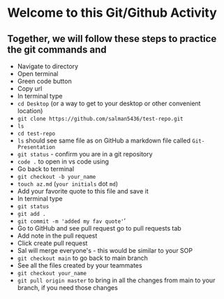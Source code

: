 # Welcome to this Git/Github Activity

## Together, we will follow these steps to practice the git commands and 

- Navigate to directory
- Open terminal
- Green code button
- Copy url
- In terminal type 
- `cd Desktop` (or a way to get to your desktop or other convenient location)
- `git clone https://github.com/salman5436/test-repo.git`
- `ls`
- `cd test-repo`
- `ls` should see same file as on GitHub a markdown file called `Git-Presentation`
- `git status` - confirm you are in a git repository
- `code .` to open in vs code using 
- Go back to terminal
- `git checkout -b your_name`
- `touch az.md` (`your initials` dot `md`)
- Add your favorite quote to this file and save it
- In terminal type
- `git status`
- `git add .`
- `git commit -m 'added my fav quote'`’
- Go to GitHub and see pull request go to pull requests tab
- Add note in the pull request
- Click create pull request
- Sal will merge everyone's - this would be similar to your SOP
- `git checkout main` to go back to main branch
- See all the files created by your teammates
- `git checkout your_name`
- `git pull origin master` to bring in all the changes from main to your branch, if you need those changes